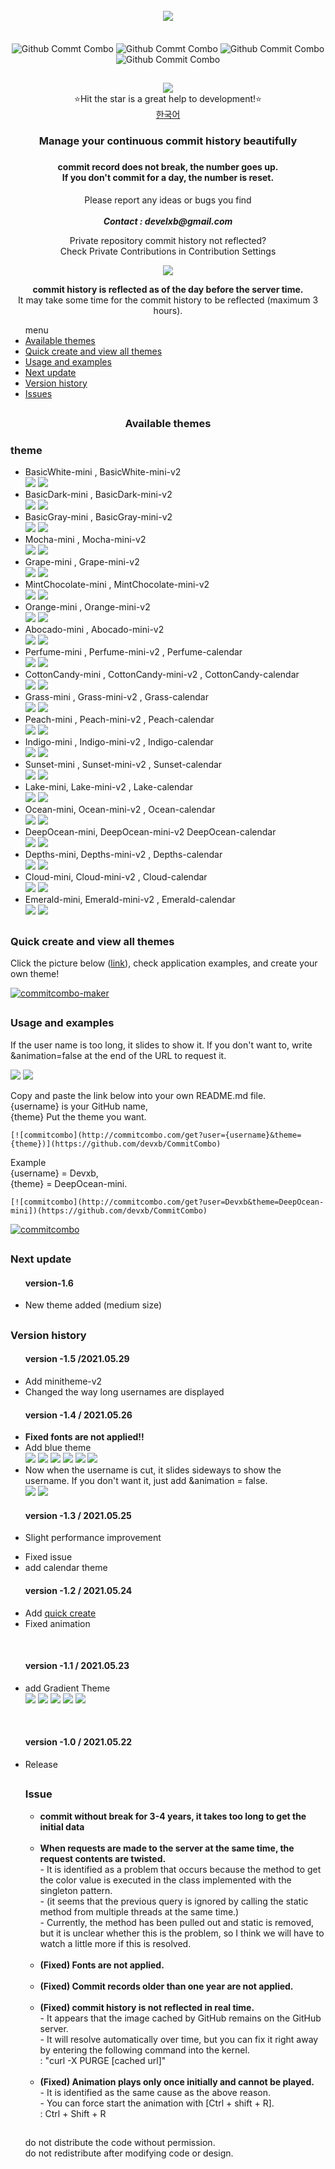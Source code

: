 


<div align = "center">
  <br>
  <a href="https://github.com/devxb/CommitCombo"><img src = "http://commitcombo.com/logo" align="center"/></a> <br><br><br>
  <img src = "http://commitcombo.com/get?user=Devxb&theme=Lake-mini" align="center" alt="Github Commt Combo"/>
  <img src = "http://commitcombo.com/get?user=Devxb&theme=DeepOcean-mini" align="center" alt="Github Commt Combo"/>
  <img src = "http://commitcombo.com/get?user=Devxb&theme=Sunset-mini" align="center" alt="Github Commit Combo"/>
  <img src = "http://commitcombo.com/get?user=Devxb&theme=Cloud-mini" align="center" alt="Github Commit Combo"/><br>
  <h2></h2>
<a href="https://hits.seeyoufarm.com"><img src="https://hits.seeyoufarm.com/api/count/incr/badge.svg?url=https%3A%2F%2Fgithub.com%2Fdevxb%2FCommitCombo&count_bg=%23212121&title_bg=%231488CC&icon=&icon_color=%231488CC&title=visitor&edge_flat=false"/></a>
</div>
<div align = "center">  ⭐Hit the star is a great help to development!⭐️</div>
<div align="center"><a href="./README.md"> 한국어 </a></div>
<div align = "center"> 
<h3>  
Manage your continuous commit history beautifully<h3> <h4>   
commit record does not break, the number goes up.<br>  
If you don't commit for a day, the number is reset.</h4>
<p> Please report any ideas or bugs you find<br><br>
<b><i>Contact : develxb@gmail.com</i></b></p>

<p align = "center">
Private repository commit history not reflected? <br>
Check Private Contributions in Contribution Settings
</p>
<div align = "center"> 
    <img src = "http://commitcombo.com/serverClock"/>
    <br/>
    <p>
        <b>commit history is reflected as of the day before the server time.</b> <br>
        It may take some time for the commit history to be reflected (maximum 3 hours).
    </p>
</div>



</div>

<div>
<ul>
menu
<li>
	<a href = "#availableTheme"> Available themes </a>
</li>
<li>
	<a href = "#maker"> Quick create and view all themes </a>
</li>
<li>
	<a href = "#manual">   
Usage and examples</a>
</li>
<li>
	<a href = "#nextUpdate"> Next update</a>
</li>
<li>
	<a href = "#history"> Version history</a>
</li>
<li>
	<a href = "#issue"> Issues </a>
</li>
</ul>
</div>
<h2></h2>
<div align = "center">
<h3> <a name = "availableTheme"></a>Available themes</h3>
</div>

<h3>theme</h3> 
<ul>
<li>
BasicWhite-mini , BasicWhite-mini-v2 <br>
<img src = "https://user-images.githubusercontent.com/62425964/120058745-1aa46a00-c088-11eb-98eb-bb9dd20241a2.png"/> <img src = "https://user-images.githubusercontent.com/62425964/120058746-1aa46a00-c088-11eb-95ca-2782984a0a2c.png"/>
</li>
<li>
BasicDark-mini , BasicDark-mini-v2 <br>
<img src = "https://user-images.githubusercontent.com/62425964/120058741-19733d00-c088-11eb-9ebe-754ab3cec85f.png"/> <img src = "https://user-images.githubusercontent.com/62425964/120058742-19733d00-c088-11eb-8cd2-723bf5faafe4.png"/>
</li>
<li>
BasicGray-mini , BasicGray-mini-v2 <br>
<img src = "https://user-images.githubusercontent.com/62425964/120058743-1a0bd380-c088-11eb-82cd-b0e474f4d5ef.png"/> <img src = "https://user-images.githubusercontent.com/62425964/120058744-1a0bd380-c088-11eb-9860-e2e909464ae0.png"/>
</li>
<li>
Mocha-mini , Mocha-mini-v2 <br>
<img src = "https://user-images.githubusercontent.com/62425964/120058772-2132e180-c088-11eb-95d8-f5907bfaa8d4.png"/> <img src = "https://user-images.githubusercontent.com/62425964/120058773-2132e180-c088-11eb-84db-82b060014521.png"/>
</li>
<li>
Grape-mini , Grape-mini-v2 <br>
<img src = "https://user-images.githubusercontent.com/62425964/120058760-1d9f5a80-c088-11eb-92c2-bb6ae3168738.png"/> <img src = "https://user-images.githubusercontent.com/62425964/120058761-1e37f100-c088-11eb-9b97-c759712fc9e7.png"/>
</li>
<li>
MintChocolate-mini , MintChocolate-mini-v2 <br>
<img src = "https://user-images.githubusercontent.com/62425964/120058974-673c7500-c089-11eb-98fd-08a1c66deeba.png"/> <img src = "https://user-images.githubusercontent.com/62425964/120058963-4c6a0080-c089-11eb-9730-cb9fdbedde30.png"/>
</li>
<li>
Orange-mini , Orange-mini-v2 <br>
<img src = "https://user-images.githubusercontent.com/62425964/120058778-22fca500-c088-11eb-9a8f-d683fff8b809.png"/> <img src = "https://user-images.githubusercontent.com/62425964/120058779-22fca500-c088-11eb-90f2-238e6ad3f9fb.png"/>
</li>
<li>
Abocado-mini , Abocado-mini-v2 <br>
<img src = "https://user-images.githubusercontent.com/62425964/120058738-18421000-c088-11eb-96b8-02312fc86b1b.png"/> <img src = "https://user-images.githubusercontent.com/62425964/120058740-18daa680-c088-11eb-8ac6-120853dbc4c6.png"/>
</li>
<li>
Perfume-mini , Perfume-mini-v2 , Perfume-calendar <br>
<img src = "https://user-images.githubusercontent.com/62425964/120058782-242dd200-c088-11eb-90c5-e389092dd26a.png"/> <img src = "https://user-images.githubusercontent.com/62425964/120058783-242dd200-c088-11eb-97ae-fd595834560f.png"/>
</li>
<li>
CottonCandy-mini , CottonCandy-mini-v2 , CottonCandy-calendar <br>
<img src = "https://user-images.githubusercontent.com/62425964/120058750-1bd59700-c088-11eb-9155-a19d8b738bc9.png"/> <img src = "https://user-images.githubusercontent.com/62425964/120058751-1bd59700-c088-11eb-9dd7-1edc732fe6e3.png"/>
</li>
<li>
Grass-mini , Grass-mini-v2 , Grass-calendar <br>
<img src = "https://user-images.githubusercontent.com/62425964/120058762-1e37f100-c088-11eb-87bc-db836561e465.png"/> <img src = "https://user-images.githubusercontent.com/62425964/120058763-1ed08780-c088-11eb-9f9f-7e4aeaffe8a0.png"/>
</li>
<li>
Peach-mini , Peach-mini-v2 , Peach-calendar <br>
<img src = "https://user-images.githubusercontent.com/62425964/120058780-23953b80-c088-11eb-82df-7231cc8ea1f6.png"/> <img src = "https://user-images.githubusercontent.com/62425964/120058781-23953b80-c088-11eb-90cd-5867474c0c1f.png"/>
</li>
<li>
Indigo-mini , Indigo-mini-v2 , Indigo-calendar <br>
<img src = "https://user-images.githubusercontent.com/62425964/120058765-1f691e00-c088-11eb-9dac-5da0e3e1aece.png"/> <img src = "https://user-images.githubusercontent.com/62425964/120058767-1f691e00-c088-11eb-89ad-f7b0a65070d9.png"/>
</li>
<li>
Sunset-mini , Sunset-mini-v2 , Sunset-calendar <br>
<img src = "https://user-images.githubusercontent.com/62425964/120058768-2001b480-c088-11eb-8b35-ec77af497057.png"/> <img src = "https://user-images.githubusercontent.com/62425964/120058769-2001b480-c088-11eb-9559-138d8831f9b7.png"/>
</li>
<li>
Lake-mini, Lake-mini-v2 , Lake-calendar <br>
<img src = "https://user-images.githubusercontent.com/62425964/120058774-21cb7800-c088-11eb-9928-b7b9df6a9006.png"/> <img src = "https://user-images.githubusercontent.com/62425964/120058775-21cb7800-c088-11eb-8c57-b47bacb06a9b.png"/>
</li>
<li>
Ocean-mini, Ocean-mini-v2 , Ocean-calendar <br>
<img src = "https://user-images.githubusercontent.com/62425964/120058776-22640e80-c088-11eb-9288-5cbd0f126051.png"/> <img src = "https://user-images.githubusercontent.com/62425964/120058777-22640e80-c088-11eb-9d4a-f5cbae3ee19a.png"/>
</li>
<li>
DeepOcean-mini, DeepOcean-mini-v2 DeepOcean-calendar <br>
<img src = "https://user-images.githubusercontent.com/62425964/120058752-1c6e2d80-c088-11eb-9454-e04afabf24b4.png"/> <img src = "https://user-images.githubusercontent.com/62425964/120058753-1c6e2d80-c088-11eb-9168-3ff041cbbac9.png"/>
</li>
<li>
Depths-mini, Depths-mini-v2 , Depths-calendar <br>
<img src = "https://user-images.githubusercontent.com/62425964/120058754-1c6e2d80-c088-11eb-8cc9-303e89d17143.png"/> <img src = "https://user-images.githubusercontent.com/62425964/120058755-1d06c400-c088-11eb-9429-86f07f59f77c.png"/>
</li>
<li>
Cloud-mini, Cloud-mini-v2 , Cloud-calendar <br>
<img src = "https://user-images.githubusercontent.com/62425964/120058747-1b3d0080-c088-11eb-983d-5d0872aa364b.png"/> <img src = "https://user-images.githubusercontent.com/62425964/120058749-1b3d0080-c088-11eb-9a0c-61a7e416db2a.png"/>
</li>
<li>
Emerald-mini, Emerald-mini-v2 , Emerald-calendar <br>
<img src = "https://user-images.githubusercontent.com/62425964/120058757-1d06c400-c088-11eb-9f58-8ae8658cbee7.png"/> <img src = "https://user-images.githubusercontent.com/62425964/120058759-1d9f5a80-c088-11eb-9249-3cbc1c12314a.png"/>
</li>
</ul>
<h2></h2>
<h3> <a name = "maker"> </a> Quick create and view all themes</h3>

Click the picture below (<a href = "http://commitcombo.com/maker">link</a>), check application examples, and create your own theme!

[![commitcombo-maker](https://user-images.githubusercontent.com/62425964/119252836-4d161900-bbe9-11eb-8e30-7984ef18337d.jpeg)](http://commitcombo.com/maker)


<h2></h2>
<h3> <a name = "manual"></a>Usage and examples</h3>
<p>
If the user name is too long, it slides to show it. If you don't want to, write &animation=false at the end of the URL to request it.
</p>
<img src = "http://commitcombo.com/get?user=ABCDEFGHIJKLMNOP&theme=MintChocolate-mini"/> <img src = "http://commitcombo.com/get?user=ABCDEFGHIJKLMNOP&theme=MintChocolate-mini-v2"/> 
<br>
<p>Copy and paste the link below into your own README.md file. <br>
{username} is your GitHub name, <br>
{theme} Put the theme you want.</p>

	[![commitcombo](http://commitcombo.com/get?user={username}&theme={theme})](https://github.com/devxb/CommitCombo)

<p>   
Example <br>
{username} = Devxb, <br>
{theme} = DeepOcean-mini. 
</p>

	[![commitcombo](http://commitcombo.com/get?user=Devxb&theme=DeepOcean-mini])(https://github.com/devxb/CommitCombo)

[![commitcombo](http://commitcombo.com/get?user=Devxb&theme=DeepOcean-mini)](https://github.com/devxb/CommitCombo)

<h2></h2>
<a name = "nextUpdate"></a>
<h3>Next update</h3>
<ul> 
<h4>version-1.6</h4>
	<li>
	New theme added (medium size)
	</li>
</ul>

<h2></h2>
<a name = "history"></a>
<h3> Version history </h3>

<ul>
<h4> version -1.5 /2021.05.29</h4>
<li>
 Add minitheme-v2
</li>
<li>
Changed the way long usernames are displayed
</li>
</ul>

<ul>
<h4> version -1.4 / 2021.05.26</h4>
<li>
  <b>  
Fixed fonts are not applied!!</b>
</li>
<li>
  Add blue theme <br> <img src = "http://commitcombo.com/get?user=Devxb&theme=Lake-mini"/> <img src = "http://commitcombo.com/get?user=Devxb&theme=Ocean-mini"/> <img src = "http://commitcombo.com/get?user=Devxb&theme=DeepOcean-mini"/> <img src = "http://commitcombo.com/get?user=Devxb&theme=Depths-mini"/> <img src = "http://commitcombo.com/get?user=Devxb&theme=Cloud-mini"/> <img src = "http://commitcombo.com/get?user=Devxb&theme=Emerald-mini"/> 
</li>
<li>
 Now when the username is cut, it slides sideways to show the username. If you don't want it, just add &animation = false.<br>
 <img src = "http://commitcombo.com/get?user=ABCDEFGHIJKLMNOP&theme=MintChocolate-mini"/> <img src = "http://commitcombo.com/get?user=ABCDEFGHIJKLMNOP&theme=MintChocolate-mini-v2" />
</li>
</ul>

<ul>
<h4> version -1.3 / 2021.05.25 </h4>
<li>

Slight performance improvement
</li>
<li>
	Fixed issue
</li>
<li>
	add calendar theme
</li>
</ul>

<ul>
<h4> version -1.2 / 2021.05.24</h4>
	<li> Add <a href = "http://commitcombo.com/maker">quick create</a>  </li>
	<li> Fixed animation </li>
</ul>

<br>

<ul>
<h4>version -1.1 / 2021.05.23</h4>
	<li> add Gradient Theme <br> <img src = "http://commitcombo.com/get?user=Devxb&theme=Peach-mini"/> <img src = "http://commitcombo.com/get?user=Devxb&theme=CottonCandy-mini"/> <img src = "http://commitcombo.com/get?user=Devxb&theme=Grass-mini"/> <img src = "http://commitcombo.com/get?user=Devxb&theme=Perfume-mini"/> <img src = "http://commitcombo.com/get?user=Devxb&theme=Indigo-mini"/>
	</li>
</ul>

<br>

<ul> 
<h4>version -1.0 / 2021.05.22</h4>
	<li> Release </li>

<h2></h2>
<a name = "issue"></a>
<h3> Issue </h3>

<ul>
<li>
<b> commit without break for 3-4 years, it takes too long to get the initial data </b>
</li>
<br>
<li>
<b> When requests are made to the server at the same time, the request contents are twisted. </b>
<br> - It is identified as a problem that occurs because the method to get the color value is executed in the class implemented with the singleton pattern.
<br> - (it seems that the previous query is ignored by calling the static method from multiple threads at the same time.)
<br> - Currently, the method has been pulled out and static is removed, but it is unclear whether this is the problem, so I think we will have to watch a little more if this is resolved.
</li>
<br>
<li>
<b> (Fixed) Fonts are not applied. </b>
</li>
<br>
<li>
<b> (Fixed)   
Commit records older than one year are not applied.   </b>
</li>
<br>
<li>
<b> (Fixed) commit history is not reflected in real time.  </b>
<br> - It appears that the image cached by GitHub remains on the GitHub server. 
<br> - It will resolve automatically over time, but you can fix it right away by entering the following command into the kernel.   <br> : "curl -X PURGE [cached url]"
</li>
<br>
<li>
<b> (Fixed) Animation plays only once initially and cannot be played. </b>
<br> -   
It is identified as the same cause as the above reason. 
<br> - You can force start the animation with [Ctrl + shift + R].
<br> : Ctrl + Shift + R
</li>
</ul>

<h2></h2>
<p>do not distribute the code without permission.<br>
do not redistribute after modifying code or design.</p>
